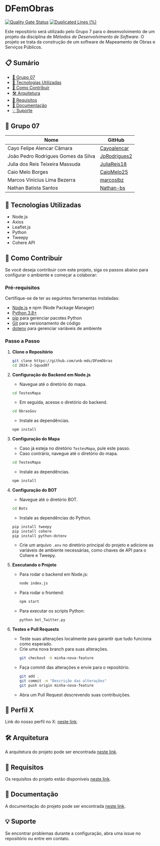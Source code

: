 # DFemObras
[![Quality Gate Status](https://sonarcloud.io/api/project_badges/measure?project=Cayoalencar_2024-2-Squad07&metric=alert_status)](https://sonarcloud.io/summary/new_code?id=Cayoalencar_2024-2-Squad07)
[![Duplicated Lines (%)](https://sonarcloud.io/api/project_badges/measure?project=Cayoalencar_2024-2-Squad07&metric=duplicated_lines_density)](https://sonarcloud.io/summary/new_code?id=Cayoalencar_2024-2-Squad07)

Este repositório será utilizado pelo Grupo 7 para o desenvolvimento de um projeto da disciplina de *Métodos de Desenvolvimento de Software*. O projeto se trata da construção de um software de Mapeamento de Obras e Serviços Públicos.

## 📋 Sumário
- [👥 Grupo 07](#-grupo-07)
- [📌 Tecnologias Utilizadas](#-tecnologias-utilizadas)
- [🚀 Como Contribuir](#-como-contribuir)
- [🛠️ Arquitetura](#-arquitetura)
- [📄 Requisitos](#-requisitos)
- [📂 Documentação](#-documentação)
- [💡 Suporte](#-suporte)

## 👥 Grupo 07

| Nome        | GitHub             |
|---------------------|--------------------|
| Cayo Felipe Alencar Câmara   | [Cayoalencar](https://github.com/Cayoalencar) |
| João Pedro Rodrigues Gomes da Silva   | [JpRodrigues2](https://github.com/JpRodrigues2)  |
| Julia dos Reis Teixeira Massuda  | [JuliaReis18](https://github.com/JuliaReis18) |
| Caio Melo Borges  | [CaioMelo25](https://github.com/CaioMelo25) |
| Marcos Vinícius Lima Bezerra  | [marcoslbz](https://github.com/marcoslbz) |
| Nathan Batista Santos  | [Nathan-bs](https://github.com/Nathan-bs) |

## 📌 Tecnologias Utilizadas
- Node.js
- Axios
- Leaflet.js
- Python
- Tweepy
- Cohere API

## 🚀 Como Contribuir

Se você deseja contribuir com este projeto, siga os passos abaixo para configurar o ambiente e começar a colaborar:

### Pré-requisitos
Certifique-se de ter as seguintes ferramentas instaladas:
- [Node.js](https://nodejs.org/) e npm (Node Package Manager)
- [Python 3.8+](https://www.python.org/)
- [pip](https://pip.pypa.io/en/stable/) para gerenciar pacotes Python
- [Git](https://git-scm.com/) para versionamento de código
- [dotenv](https://pypi.org/project/python-dotenv/) para gerenciar variáveis de ambiente

### Passo a Passo

1. **Clone o Repositório**
   ```bash
   git clone https://github.com/unb-mds/DFemObras
   cd 2024-2-Squad07
   ```

2. **Configuração do Backend em Node.js**
   - Navegue até o diretório do mapa.
   ```bash
   cd TestesMapa
   ```
   - Em seguida, acesse o diretório do backend.
   ```bash
   cd ObrasGov
   ```
   - Instale as dependências.
   ```bash
   npm install
   ```

3. **Configuração do Mapa**
   - Caso já esteja no diretório `TestesMapa`, pule este passo.  
   - Caso contrário, navegue até o diretório do mapa.
   ```bash
   cd TestesMapa
   ```
   - Instale as dependências.
   ```bash
   npm install
   ```

4. **Configuração do BOT**
   - Navegue até o diretório BOT.
   ```bash
   cd Bots
   ```

   - Instale as dependências do Python.
   ```bash
   pip install tweepy
   pip install cohere
   pip install python-dotenv
   ```
   - Crie um arquivo `.env` no diretório principal do projeto e adicione as variáveis de ambiente necessárias, como chaves de API para o Cohere e Tweepy.

5. **Executando o Projeto**
   - Para rodar o backend em Node.js:
     ```bash
     node index.js
     ```
   - Para rodar o frontend:
     ```bash
     npm start
     ```
   - Para executar os scripts Python:
     ```bash
     python bot_Twitter.py
     ```
6. **Testes e Pull Requests**
   - Teste suas alterações localmente para garantir que tudo funciona como esperado.
   - Crie uma nova branch para suas alterações.
     ```bash
     git checkout -b minha-nova-feature
     ```
   - Faça commit das alterações e envie para o repositório.
     ```bash
     git add .
     git commit -m "Descrição das alterações"
     git push origin minha-nova-feature
     ```
   - Abra um Pull Request descrevendo suas contribuições.

## 🤖 Perfil X
Link do nosso perfil no X: [neste link](https://x.com/DFemObras).

## 🛠️ Arquitetura
A arquitetura do projeto pode ser encontrada [neste link](https://unb-mds.github.io/2024-2-Squad07/arquitetura).

## 📄 Requisitos
Os requisitos do projeto estão disponíveis [neste link](https://unb-mds.github.io/2024-2-Squad07/requisitos).

## 📂 Documentação
A documentação do projeto pode ser encontrada [neste link](https://unb-mds.github.io/2024-2-Squad07/).

## 💡 Suporte
Se encontrar problemas durante a configuração, abra uma issue no repositório ou entre em contato.

